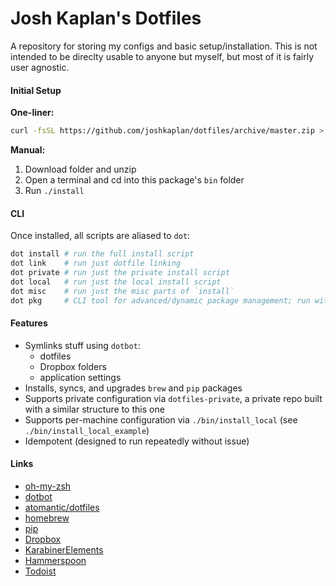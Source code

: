 # Josh Kaplan's Dotfiles

A repository for storing my configs and basic setup/installation. This is not intended to be direclty usable to anyone but myself, but most of it is fairly user agnostic.

#### Initial Setup

__One-liner:__
```bash
curl -fsSL https://github.com/joshkaplan/dotfiles/archive/master.zip > ./dotfiles.zip && unzip ./dotfiles.zip && rm ./dotfiles.zip && ./dotfiles-master/bin/install 
```

__Manual:__
1. Download folder and unzip
2. Open a terminal and cd into this package's `bin` folder
3. Run `./install`

#### CLI

Once installed, all scripts are aliased to `dot`:
```bash
dot install # run the full install script 
dot link    # run just dotfile linking
dot private # run just the private install script
dot local   # run just the local install script
dot misc    # run just the misc parts of `install`
dot pkg     # CLI tool for advanced/dynamic package management; run with -h for full set of options
```

#### Features

* Symlinks stuff using `dotbot`:
	* dotfiles
	* Dropbox folders
	* application settings
* Installs, syncs, and upgrades `brew` and `pip` packages
* Supports private configuration via `dotfiles-private`, a private repo built with a similar structure to this one
* Supports per-machine configuration via `./bin/install_local` (see `./bin/install_local_example`)
* Idempotent (designed to run repeatedly without issue)

#### Links

* [oh-my-zsh](https://github.com/robbyrussell/oh-my-zsh)
* [dotbot](https://github.com/anishathalye/dotbot/)
* [atomantic/dotfiles](https://github.com/atomantic/dotfiles)
* [homebrew](https://brew.sh/)
* [pip](https://pypi.org/project/pip/)
* [Dropbox](https://db.tt/x739XBiN)
* [KarabinerElements](https://github.com/tekezo/Karabiner-Elements)
* [Hammerspoon](https://github.com/Hammerspoon/hammerspoon)
* [Todoist](https://todoist.com/r/jkap901_vpzbpm)
